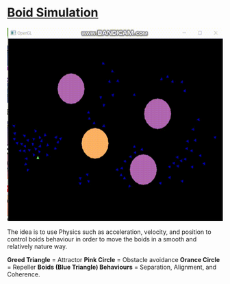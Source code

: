 # [Boid Simulation](Assignments/AIProgramming/Boids/Boids.h)

<img src="https://github.com/FJinn/fjinn.github.io/blob/master/Assignments/AIProgramming/Images/BoidSimulation.gif" width="800" height="450" />

The idea is to use Physics such as acceleration, velocity, and position to control boids behaviour in order to move the boids in a smooth and relatively nature way.

**Greed Triangle** = Attractor
**Pink Circle** = Obstacle avoidance
**Orance Circle** = Repeller
**Boids (Blue Triangle) Behaviours** = Separation, Alignment, and Coherence.
